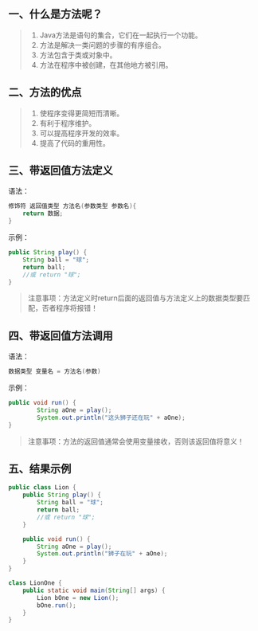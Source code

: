 ## 一、什么是方法呢？
> 1. Java方法是语句的集合，它们在一起执行一个功能。
> 2. 方法是解决一类问题的步骤的有序组合。
> 3. 方法包含于类或对象中。
> 4. 方法在程序中被创建，在其他地方被引用。

## 二、方法的优点
> 1. 使程序变得更简短而清晰。
> 2. 有利于程序维护。
> 3. 可以提高程序开发的效率。
> 4. 提高了代码的重用性。

## 三、带返回值方法定义
语法：
```java
修饰符 返回值类型 方法名(参数类型 参数名){
    return 数据;
}
```
示例：
```java
public String play() {
	String ball = "球";
	return ball;
    //或 return "球";
}

```
> 注意事项：方法定义时return后面的返回值与方法定义上的数据类型要匹配，否者程序将报错！

## 四、带返回值方法调用
语法：
```java
数据类型 变量名 = 方法名(参数)
```
示例：
```java
public void run() {
		String aOne = play();
		System.out.println("这头狮子还在玩" + aOne);
}
```
> 注意事项：方法的返回值通常会使用变量接收，否则该返回值将意义！

## 五、结果示例
```java
public class Lion {
    public String play() {
        String ball = "球";
        return ball;
        //或 return "球";
    }

    public void run() {
        String aOne = play();
        System.out.println("狮子在玩" + aOne);
    }
}

class LionOne {
    public static void main(String[] args) {
        Lion bOne = new Lion();
        bOne.run();
    }
}
```
